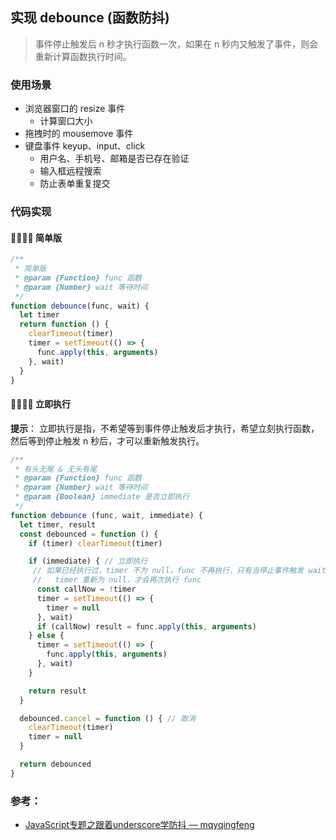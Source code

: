## 实现 debounce (函数防抖)

> 事件停止触发后 n 秒才执行函数一次，如果在 n 秒内又触发了事件，则会重新计算函数执行时间。

### 使用场景

- 浏览器窗口的 resize 事件
  - 计算窗口大小
- 拖拽时的 mousemove 事件
- 键盘事件 keyup、input、click
  - 用户名、手机号、邮箱是否已存在验证
  - 输入框远程搜索
  - 防止表单重复提交

### 代码实现

#### :woman_technologist::technologist: 简单版

```javascript
/**
 * 简单版
 * @param {Function} func 函数
 * @param {Number} wait 等待时间
 */
function debounce(func, wait) {
  let timer
  return function () {
    clearTimeout(timer)
    timer = setTimeout(() => {
      func.apply(this, arguments)
    }, wait)
  }
}
```

#### :woman_technologist::technologist: 立即执行

**提示**： 立即执行是指，不希望等到事件停止触发后才执行，希望立刻执行函数，然后等到停止触发 n 秒后，才可以重新触发执行。

```javascript
/**
 * 有头无尾 & 无头有尾
 * @param {Function} func 函数
 * @param {Number} wait 等待时间
 * @param {Boolean} immediate 是否立即执行
 */
function debounce (func, wait, immediate) {
  let timer, result
  const debounced = function () {
    if (timer) clearTimeout(timer)

    if (immediate) { // 立即执行
     // 如果已经执行过，timer 不为 null，func 不再执行，只有当停止事件触发 wait 秒后，
     //   timer 重新为 null，才会再次执行 func
      const callNow = !timer
      timer = setTimeout(() => {
        timer = null
      }, wait)
      if (callNow) result = func.apply(this, arguments)
    } else {
      timer = setTimeout(() => {
        func.apply(this, arguments)
      }, wait)
    }

    return result
  }

  debounced.cancel = function () { // 取消
    clearTimeout(timer)
    timer = null
  }

  return debounced
}
```

### 参考：  

- [JavaScript专题之跟着underscore学防抖 — mqyqingfeng](https://github.com/mqyqingfeng/Blog/issues/22)
